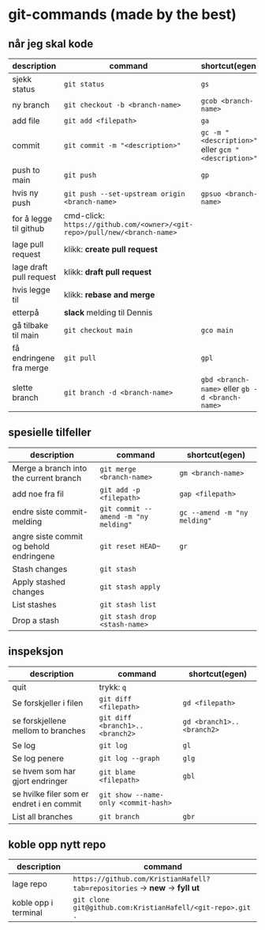# git-commands (made by the best)

## når jeg skal kode
|description|command|shortcut(egen)|
|--|--|--|
|sjekk status|`git status`|`gs`|
|ny branch|`git checkout -b <branch-name>`|`gcob <branch-name>`|
|add file|`git add <filepath>`|`ga`|
|commit|`git commit -m "<description>"`|`gc -m "<description>"` eller `gcm "<description>"`|
|push to main|`git push`| `gp`|
|hvis ny push|`git push --set-upstream origin <branch-name>`| `gpsuo <branch-name>`|
|for å legge til github|cmd-click: `https://github.com/<owner>/<git-repo>/pull/new/<branch-name>`|
|lage pull request|klikk: **create pull request**|
|lage draft pull request|klikk: **draft pull request**|
|hvis legge til|klikk: **rebase and merge**|
|etterpå| **slack** melding til Dennis|
|gå tilbake til main|`git checkout main`| `gco main`|
|få endringene fra merge|`git pull`|`gpl`|
|slette branch|`git branch -d <branch-name>`|`gbd <branch-name>` eller `gb -d <branch-name>`|

## spesielle tilfeller
|description|command|shortcut(egen)|
|--|--|--|
|Merge a branch into the current branch|`git merge <branch-name>`|`gm <branch-name>`|
|add noe fra fil|`git add -p <filepath>`|`gap <filepath>`|
|endre siste commit-melding|`git commit --amend -m "ny melding"`|`gc --amend -m "ny melding"`|
|angre siste commit og behold endringene|`git reset HEAD~`| `gr`|
|Stash changes|`git stash`|
|Apply stashed changes|`git stash apply`|
|List stashes|`git stash list`| 
|Drop a stash|`git stash drop <stash-name>`| 

## inspeksjon
|description|command|shortcut(egen)|
|--|--|--|
|quit|trykk: `q`|
|Se forskjeller i filen|`git diff <filepath>`| `gd <filepath>`|
|se forskjellene mellom to branches|`git diff <branch1>..<branch2>`| `gd <branch1>..<branch2>`|
|Se log|`git log`| `gl`|
|Se log penere|`git log --graph`| `glg`|
|se hvem som har gjort endringer|`git blame <filepath>`| `gbl`|
|se hvilke filer som er endret i en commit|`git show --name-only <commit-hash>`|
|List all branches|`git branch`| `gbr`|

## koble opp nytt repo
|description|command|
|--|--|
|lage repo|`https://github.com/KristianHafell?tab=repositories` -> **new** -> **fyll ut**|
|koble opp i terminal| `git clone git@github.com:KristianHafell/<git-repo>.git . `|

